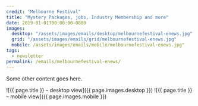 ```yaml
---
credit: "Melbourne Festival"
title: "Mystery Packages, jobs, Industry Membership and more"
date: 2019-01-01T00:00:00-0800
images:
  desktop: "/assets/images/emails/desktop/melbournefestival-enews.jpg"
  grid: "/assets/images/emails/grid/melbournefestival-enews.jpg"
  mobile: /assets/images/emails/mobile/melbournefestival-enews.jpg"
tags:
  - newsletter
permalink: /emails/melbournefestival-enews/
---
```

Some other content goes here.

![{{ page.title }} – desktop view]({{ page.images.desktop }})
![{{ page.title }} – mobile view]({{ page.images.mobile }})
